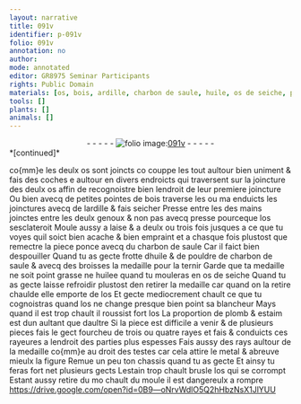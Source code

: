 ```yaml
---
layout: narrative
title: 091v
identifier: p-091v
folio: 091v
annotation: no
author:
mode: annotated
editor: GR8975 Seminar Participants
rights: Public Domain
materials: [os, bois, ardille, charbon de saule, huile, os de seiche, plomb, estaim, metal, estain]
tools: []
plants: []
animals: []
---
```


<div class="folio" align="center">- - - - - <a href="http://gallica.bnf.fr/ark:/12148/btv1b10500001g/f188.image" target="_blank"><img src="https://cu-mkp.github.io/2017-workshop-edition/assets/photo-icon.png" alt="folio image: " style="display:inline-block; margin-bottom:-3px;"/>091v</a> - - - - - </div>   
*[continued]*
  
co{mm}e les deulx <span class="m">os</span> sont joincts co couppe les tout aultour bien uniment & fais des coches e aultour en divers endroicts qui traversent sur la joincture des deulx <span class="m">os</span> affin de recognoistre bien lendroit de leur premiere joincture Ou bien avecq de petites pointes de <span class="m">bois</span> traverse les ou ma enduicts les joinctures avecq de l<span class="m">ardille</span> & fais seicher Presse entre les des mains joinctes entre les deulx genoux & non pas avecq presse pourceque l<span class="m">os</span> sesclateroit Moule aussy a laise & a deulx ou trois fois jusques a ce que tu voyes quil soict bien acache & bien empraint et a chasque fois plustost que remectre la piece ponce avecq du <span class="m">charbon de saule</span> Car il faict bien despouiller Quand tu as gecte frotte d<span class="m">huile</span> & de pouldre de <span class="m">charbon de saule</span> & avecq des broisses la medaille pour la ternir Garde que ta medaille ne soit point grasse ne huilee quand tu mouleras en <span class="m">os de seiche</span> Quand tu as gecte laisse refroidir plustost den retirer la medaille car quand on la retire chaulde elle emporte de l<span class="m">os</span> Et gecte mediocrement chault ce que tu cognoistras quand l<span class="m">os</span> ne change presque bien point sa blancheur Mays quand il est trop chault il roussist fort l<span class="m">os</span> La proportion de <span class="m">plomb</span> & <span class="m">estaim</span> est dun aultant que daultre Si la piece est difficile a venir & de plusieurs pieces fais le gect fourcheu de trois ou quatre rayes et fais & conduicts ces rayeures a lendroit des parties plus espesses Fais aussy des rays aultour de la medaille co{mm}e au droit des testes car cela attire le <span class="m">metal</span> & abreuve mieulx la figure Remue un peu ton chassis quand tu as gecte Et ainsy tu feras fort net plusieurs gects L<span class="m">estain</span> trop chault brusle l<span class="m">os</span> qui se corrompt Estant aussy retire du mo chault du moule il est dangereulx a rompre   https://drive.google.com/open?id=0B9—oNrvWdlO5Q2hHbzNsX1JlYUU  
 
